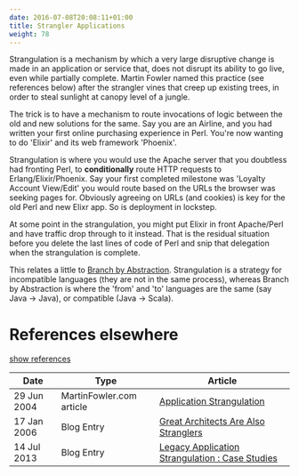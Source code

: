 ```yaml
---
date: 2016-07-08T20:08:11+01:00
title: Strangler Applications
weight: 78
---
```


Strangulation is a mechanism by which a very large disruptive change is made in an application or service that, does not
disrupt its ability to go live, even while partially complete.  Martin Fowler named this practice (see references below)
after the strangler vines that creep up existing trees, in order to steal sunlight at canopy level of a jungle.

The trick is to have a mechanism to route invocations of logic between the old and new solutions for the same. Say 
you are an Airline, and you had written your first online purchasing experience in Perl. You're now wanting to 
do 'Elixir' and its web framework 'Phoenix'.  

Strangulation is where you would use the Apache server that you doubtless had 
fronting Perl, to **conditionally** route HTTP requests to Erlang/Elixir/Phoenix. Say your first completed milestone
was 'Loyalty Account View/Edit' you would route based on the URLs the browser was seeking pages for. Obviously 
agreeing on URLs (and cookies) is key for the old Perl and new Elixr app. So is deployment in lockstep.

At some point in the strangulation, you might put Elixir in front Apache/Perl and have traffic drop through to it 
instead. That is the residual situation before you delete the last lines of code of Perl and snip that delegation
when the strangulation is complete.

This relates a little to [Branch by Abstraction](/branch-by-abstraction/). Strangulation is a strategy for 
incompatible languages (they are not in the same process), whereas Branch by Abstraction is where the 'from' and 'to' 
languages are the same (say Java -> Java), or compatible (Java -> Scala).

# References elsewhere

<a id="showHideRefs" href="javascript:toggleRefs();">show references</a>

Date    | Type  | Article
--------|-------|--------
29 Jun 2004 | MartinFowler.com article | [Application Strangulation](https://www.martinfowler.com/bliki/StranglerApplication.html)
17 Jan 2006 | Blog Entry | [Great Architects Are Also Stranglers](https://scottmark.wordpress.com/2006/01/17/great-architects-are-also-stranglers/)
14 Jul 2013 | Blog Entry | [Legacy Application Strangulation : Case Studies](http://paulhammant.com/2013/07/14/legacy-application-strangulation-case-studies/)


